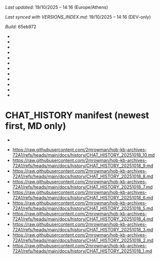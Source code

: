 *Last updated:* 19/10/2025 – 14:16 (Europe/Athens)

*Last synced with VERSIONS_INDEX.md:* 19/10/2025 – 14:16 (DEV-only)

*Build:* 65eb972



*



*



*



*



*



*

*
*
*
*
*
*
# CHAT_HISTORY manifest (newest first, MD only)
*
- https://raw.githubusercontent.com/2mrowman/hob-kb-archives-72A1/refs/heads/main/docs/history/CHAT_HISTORY_20251018_10.md
- https://raw.githubusercontent.com/2mrowman/hob-kb-archives-72A1/refs/heads/main/docs/history/CHAT_HISTORY_20251018_9.md
- https://raw.githubusercontent.com/2mrowman/hob-kb-archives-72A1/refs/heads/main/docs/history/CHAT_HISTORY_20251018_8.md
- https://raw.githubusercontent.com/2mrowman/hob-kb-archives-72A1/refs/heads/main/docs/history/CHAT_HISTORY_20251018_7.md
- https://raw.githubusercontent.com/2mrowman/hob-kb-archives-72A1/refs/heads/main/docs/history/CHAT_HISTORY_20251018_6.md
- https://raw.githubusercontent.com/2mrowman/hob-kb-archives-72A1/refs/heads/main/docs/history/CHAT_HISTORY_20251018_5.md
- https://raw.githubusercontent.com/2mrowman/hob-kb-archives-72A1/refs/heads/main/docs/history/CHAT_HISTORY_20251018_4.md
- https://raw.githubusercontent.com/2mrowman/hob-kb-archives-72A1/refs/heads/main/docs/history/CHAT_HISTORY_20251018_3.md
- https://raw.githubusercontent.com/2mrowman/hob-kb-archives-72A1/refs/heads/main/docs/history/CHAT_HISTORY_20251018_2.md
- https://raw.githubusercontent.com/2mrowman/hob-kb-archives-72A1/refs/heads/main/docs/history/CHAT_HISTORY_20251018_1.md
